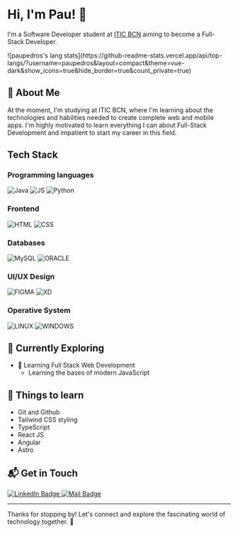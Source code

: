 # Hi, I'm Pau! 👋

I'm a Software Developer student at [ITIC BCN](https://agora.xtec.cat/iticbcn/) aiming to become a Full-Stack Developer.

<div>
  ![paupedros's lang stats](https://github-readme-stats.vercel.app/api/top-langs/?username=paupedros&layout=compact&theme=vue-dark&show_icons=true&hide_border=true&count_private=true)
</div>



## 🚀 About Me
At the moment, I'm studying at ITIC BCN, where I'm learning about the technologies and habilities needed to create complete web and mobile apps.
I'm highly motivated to learn everything I can about Full-Stack Development and impatient to start my career in this field.

## Tech Stack
### Programming languages
![Java](https://img.shields.io/badge/java-passing?style=for-the-badge&logo=OpenJDK&logoSize=height%3D25px&color=%23242938)
![JS](https://img.shields.io/badge/JavaScript-passing?style=for-the-badge&logo=javascript&logoSize=height%3D25px&color=%23323330)
![Python](https://img.shields.io/badge/python-passing?style=for-the-badge&logo=python&logoSize=height%3D25px&color=%23ffcd3c)

### Frontend
![HTML](https://img.shields.io/badge/html-passing?style=for-the-badge&logo=html5&logoColor=%23FFF&logoSize=height%3D25px&color=%23E34F26)
![CSS](https://img.shields.io/badge/css-passing?style=for-the-badge&logo=css3&logoColor=%23FFF&logoSize=height%3D25px&color=%231572B6)

### Databases
![MySQL](https://img.shields.io/badge/mysql-passing?style=for-the-badge&logo=mysql&logoColor=%23FFF&logoSize=height%3D25px&color=%234479A1)
![ORACLE](https://img.shields.io/badge/oracle-passing?style=for-the-badge&logo=oracle&logoColor=%23FFF&logoSize=height%3D25px&color=%23F80000)

### UI/UX Design
![FIGMA](https://img.shields.io/badge/figma-passing?style=for-the-badge&logo=figma&logoColor=%23FFF&logoSize=height%3D25px&color=%231f1f27)
![XD](https://img.shields.io/badge/Adobe%20XD-passing?style=for-the-badge&logo=adobe%20xd&logoColor=%23FFF&logoSize=height%3D25px&color=%23450135)


### Operative System
![LINUX](https://img.shields.io/badge/linux-passing?style=for-the-badge&logo=linux&logoColor=%23FFF&logoSize=height%3D25px&color=%23FCC624)
![WINDOWS](https://img.shields.io/badge/windows-passing?style=for-the-badge&logo=windows&logoColor=%23FFF&logoSize=height%3D25px&color=%230078D4)

## 🌱 Currently Exploring

- 🚀 Learning Full Stack Web Development
  - Learning the bases of modern JavaScript

## 📖 Things to learn

- Git and Github
- Tailwind CSS styling
- TypeScript
- React JS
- Angular
- Astro

## 📬 Get in Touch

<a href="https://www.linkedin.com/in/paupedros" target="_blank">
  <img src="https://img.shields.io/badge/LinkedIn-blue?style=for-the-badge&logo=linkedin&logoColor=white" alt="LinkedIn Badge"/>
</a> <span>  </span>
<a href="mailto:paupedros10@gmail.com" target="_blank">
  <img src="https://img.shields.io/badge/mail-preceed?style=for-the-badge&logo=gmail&logoColor=%23FFF&color=%23EA4335" alt="Mail Badge"/>
</a>

<hr>

Thanks for stopping by! Let's connect and explore the fascinating world of technology together. 🚀



